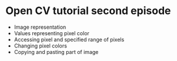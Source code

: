 # Open CV tutorial second episode
- Image representation 
- Values representing pixel color
- Accessing pixel and specified range of pixels
- Changing pixel colors
- Copying and pasting part of image